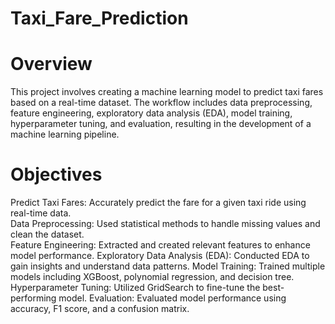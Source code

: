 # Taxi_Fare_Prediction

# Overview
This project involves creating a machine learning model to predict taxi fares based on a real-time dataset. The workflow includes data preprocessing, feature engineering, exploratory data analysis (EDA), model training, hyperparameter tuning, and evaluation, resulting in the development of a machine learning pipeline.

# Objectives
Predict Taxi Fares: Accurately predict the fare for a given taxi ride using real-time data.  <br>
Data Preprocessing: Used statistical methods to handle missing values and clean the dataset. <br>
Feature Engineering: Extracted and created relevant features to enhance model performance.
Exploratory Data Analysis (EDA): Conducted EDA to gain insights and understand data patterns.
Model Training: Trained multiple models including XGBoost, polynomial regression, and decision tree.
Hyperparameter Tuning: Utilized GridSearch to fine-tune the best-performing model.
Evaluation: Evaluated model performance using accuracy, F1 score, and a confusion matrix.
